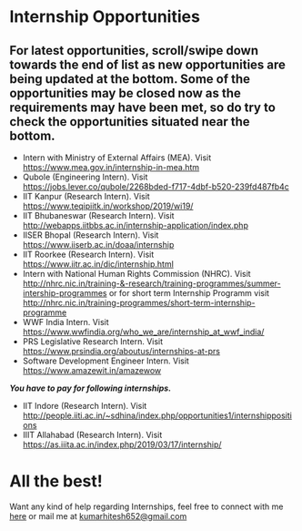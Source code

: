 # Internship Opportunities

## For latest opportunities, scroll/swipe down towards the end of list as new opportunities are being updated at the bottom. Some of the opportunities may be closed now as the requirements may have been met, so do try to check the opportunities situated near the bottom.

- Intern with Ministry of External Affairs (MEA). Visit https://www.mea.gov.in/internship-in-mea.htm
- Qubole (Engineering Intern). Visit https://jobs.lever.co/qubole/2268bded-f717-4dbf-b520-239fd487fb4c
- IIT Kanpur (Research Intern). Visit https://www.teqipiitk.in/workshop/2019/wi19/
- IIT Bhubaneswar (Research Intern). Visit http://webapps.iitbbs.ac.in/internship-application/index.php
- IISER Bhopal (Research Intern). Visit https://www.iiserb.ac.in/doaa/internship
- IIT Roorkee (Research Intern). Visit https://www.iitr.ac.in/dic/internship.html
- Intern with National Human Rights Commission (NHRC). Visit http://nhrc.nic.in/training-&-research/training-programmes/summer-intership-programmes or for short term Internship Programm visit http://nhrc.nic.in/training-programmes/short-term-internship-programme
- WWF India	Intern. Visit https://www.wwfindia.org/who_we_are/internship_at_wwf_india/
- PRS Legislative Research Intern. Visit https://www.prsindia.org/aboutus/internships-at-prs
- Software Development Engineer Intern. Visit https://www.amazewit.in/amazewow

***You have to pay for following internships.***

- IIT Indore (Research Intern). Visit http://people.iiti.ac.in/~sdhina/index.php/opportunities1/internshippositions
- IIIT Allahabad (Research Intern). Visit https://as.iiita.ac.in/index.php/2019/03/17/internship/

# All the best!

Want any kind of help regarding Internships, feel free to connect with me [here](https://www.linkedin.com/in/hitesh-kumar-a03a2b16b/) or mail me at kumarhitesh652@gmail.com
